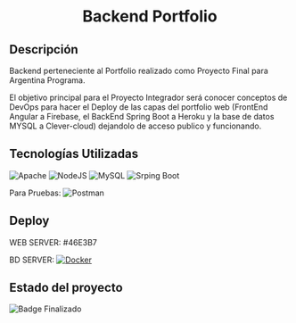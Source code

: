 <h1 align="center">Backend Portfolio</h1>


## Descripción

Backend perteneciente al Portfolio realizado como Proyecto Final para Argentina Programa.

El objetivo principal para el Proyecto Integrador será conocer conceptos de DevOps para hacer el Deploy de las capas del portfolio web
(FrontEnd Angular a Firebase, el BackEnd Spring Boot a Heroku y la base de datos MYSQL a Clever-cloud) dejandolo de acceso publico y
funcionando.


## Tecnologías Utilizadas


![Apache](https://img.shields.io/badge/apache-%23D42029.svg?style=for-the-badge&logo=apache&logoColor=white)
![NodeJS](https://img.shields.io/badge/node.js-6DA55F?style=for-the-badge&logo=node.js&logoColor=white)
![MySQL](https://img.shields.io/badge/mysql-%2300f.svg?style=for-the-badge&logo=mysql&logoColor=white)
![Srping Boot](https://img.shields.io/badge/-Spring%20Boot%20-green)



Para Pruebas: ![Postman](https://img.shields.io/badge/Postman-FF6C37?style=for-the-badge&logo=postman&logoColor=white)


## Deploy

WEB SERVER:  #46E3B7

BD SERVER:   [![Docker](https://badgen.net/badge/icon/docker?icon=docker&label)](https://https://docker.com/)



## Estado del proyecto

![Badge Finalizado](https://img.shields.io/badge/STATUS-FINALIZADO%20-blue)
